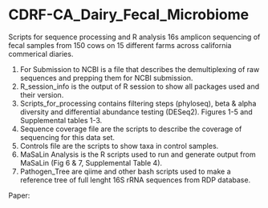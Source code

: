# CDRF-CA_Dairy_Fecal_Microbiome
Scripts for sequence processing and R analysis 
16s amplicon sequencing of fecal samples from 150 cows on 15 different farms across california commerical diaries.  

1. For Submission to NCBI is a file that describes the demultiplexing of raw sequences and prepping them for NCBI submission.
2. R_session_info is the output of R session to show all packages used and their version.
3. Scripts_for_processing contains filtering steps (phyloseq), beta & alpha diversity and differential abundance testing (DESeq2). Figures 1-5 and Supplemental tables 1-3.
4. Sequence coverage file are the scripts to describe the coverage of sequencing for this data set.
5. Controls file are the scripts to show taxa in control samples.
6. MaSaLin Analysis is the R scripts used to run and generate output from MaSaLin (Fig 6 & 7, Supplemental Table 4).
7. Pathogen_Tree are qiime and other bash scripts used to make a reference tree of full lenght 16S rRNA sequences from RDP database.

Paper:
